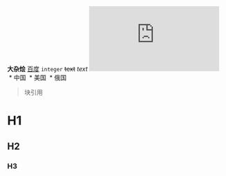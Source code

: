 **大杂烩**
[百度](http://www.baidu.com)
`integer`
~~text~~
*text*
![美女](http://www.xiazaizhijia.com/bizhi/69077.html)
  * 中国
  * 美国
  * 俄国
> 块引用
# H1
## H2
### H3
